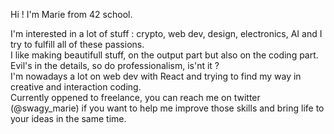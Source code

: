 Hi ! I'm Marie from 42 school.

I'm interested in a lot of stuff : crypto, web dev, design, electronics, AI and I try to fulfill all of these passions.  
I like making beautifull stuff, on the output part but also on the coding part. Evil's in the details, so do professionalism, is'nt it ?   
I'm nowadays a lot on web dev with React and trying to find my way in creative and interaction coding.  
Currently oppened to freelance, you can reach me on twitter (@swagy_marie) if you want to help me improve those skills and bring life to your ideas in the same time.  
